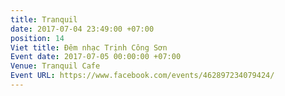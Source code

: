 ```yaml
---
title: Tranquil
date: 2017-07-04 23:49:00 +07:00
position: 14
Viet title: Đêm nhạc Trịnh Công Sơn
Event date: 2017-07-05 00:00:00 +07:00
Venue: Tranquil Cafe
Event URL: https://www.facebook.com/events/462897234079424/
---
```


